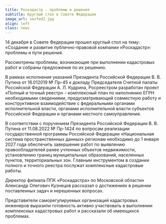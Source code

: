 ```yaml
---
title: Роскадастр - проблемы и решения
subtitle: Круглый стол в Совете Федерации 
image_url: sovfed2.jpg    
align: left  
class: news  
---
```


14 декабря в Совете Федерации прошел круглый стол на тему: «Создание и развитие публично-правовой компании »Роскадастр»: проблемы и пути решения. 

Рассмотрены проблемы, возникающие при выполнении кадастровых работ и собраны предложения по их решению.

В рамках исполнения указаний Президента Российской Федерации В. В. Путина от 16.012019 № Пр-45 к докладу Председателя Счетной палаты Российской Федерации А. Л. Кудрина, Росреестром разработан проект «Полный и точный реестр» - комплексный план по наполнению ЕГРН необходимыми сведениями, предусматривающий совместную работу и конструктивное взаимодействие с федеральными органами исполнительной власти, органами исполнительной власти субъектов Российской Федерации и органами местного самоуправления. 

В соответствии с поручением Президента Российской Федерации В. В. Путина от 11.08.2022 № Пр-1424 по вопросам реализации государственной программы Российской Федерации «Национальная система пространственных данных» регионам необходимо до 1 января 2027 года обеспечить завершение работ по выявлению правообладателей ранее учтенных объектов недвижимости, установлению границ муниципальных образований, населенных пунктов, территориальных зон. Главным инструментом в создании полного и точного реестра послужат комплексные кадастровые работы.

Директор филиала ППК «Роскадастра» по Московской области»  Александр Олегович Кузнецов рассказал о достижениях в решении поставленных задач и нерешенных вопросах.

Представители саморегулируемых организаций кадастровых инженеров выразили готовность активно участвовать в выполнении комплексных кадастровых работ и рассказали об имеющихся проблемах.
